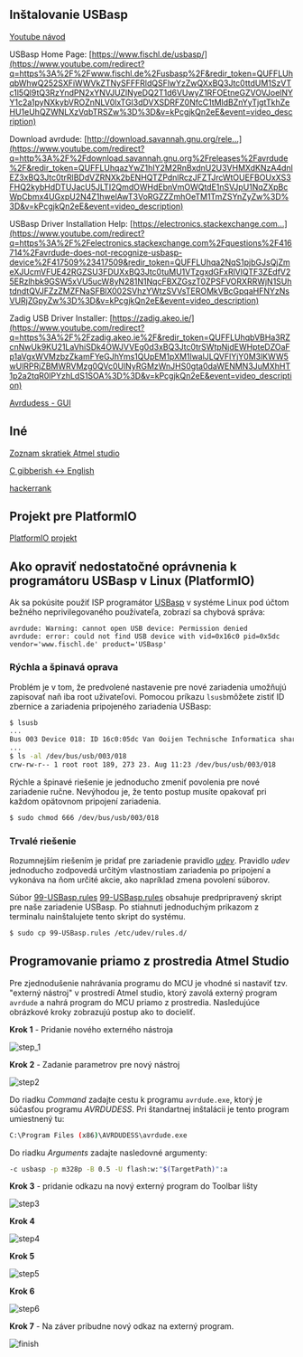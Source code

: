 ## Inštalovanie USBasp

[Youtube návod](https://www.youtube.com/watch?v=kPcgjkQn2eE)

USBasp Home Page: [https://www.fischl.de/usbasp/](https://www.youtube.com/redirect?q=https%3A%2F%2Fwww.fischl.de%2Fusbasp%2F&redir_token=QUFFLUhqbWhwQ252SXFiWWVkZTNySFFFRldQSFlwYzZwQXxBQ3Jtc0ttdUM1SzVTc1l5Ql9tQ3RzYndPN2xYNVJUZlNyeDQ2T1d6VUwyZ1RFOEtneGZVOVJoelNYY1c2a1pyNXkybVROZnNLV0lxTGl3dDVXSDRFZ0NfcC1tMldBZnYyTjgtTkhZeHU1eUhQZWNLXzVqbTRSZw%3D%3D&v=kPcgjkQn2eE&event=video_description)  

Download avrdude: [http://download.savannah.gnu.org/rele...](https://www.youtube.com/redirect?q=http%3A%2F%2Fdownload.savannah.gnu.org%2Freleases%2Favrdude%2F&redir_token=QUFFLUhqazYwZ1hIY2M2RnBxdnU2U3VHMXdKNzA4dnlEZ3xBQ3Jtc0trRlBDdVZRNXk2bENHQTZPdnlRczJFZTJrcWtOUEFBOUxXS3FHQ2kybHdDTUJacU5JLTI2QmdOWHdEbnVmOWQtdE1nSVJpU1NqZXpBcWpCbmx4UGxpU2N4Z1hwelAwT3VoRGZZZmhOeTM1TmZSYnZyZw%3D%3D&v=kPcgjkQn2eE&event=video_description)  

USBasp Driver Installation Help: [https://electronics.stackexchange.com...](https://www.youtube.com/redirect?q=https%3A%2F%2Felectronics.stackexchange.com%2Fquestions%2F416714%2Favrdude-does-not-recognize-usbasp-device%2F417509%23417509&redir_token=QUFFLUhqa2NqS1pjbGJsQjZmeXJUcmVFUE42RGZSU3FDUXxBQ3Jtc0tuMU1VTzgxdGFxRlVlQTF3ZEdfV25ERzlhbk9GSW5xVU5ucW8yN281N1NqcFBXZGszT0ZPSFVORXRRWjN1SUhtdndtQVJFZzZMZFNaSFBlX002SVhzYWtzSVVsTEROMkVBcGpqaHFNYzNsVURjZGpyZw%3D%3D&v=kPcgjkQn2eE&event=video_description)  

Zadig USB Driver Installer: [https://zadig.akeo.ie/](https://www.youtube.com/redirect?q=https%3A%2F%2Fzadig.akeo.ie%2F&redir_token=QUFFLUhqbVBHa3RZcnNwUk9KU21LaVhiSDk4OWJVVEg0d3xBQ3Jtc0trSWtpNjdEWHpteDZOaFp1aVgxWVMzbzZkamFYeGJhYms1QUpEM1pXM1lwalJLQVFlYjY0M3lKWW5wUlRPRjZBMWRVMzg0QVc0UlNyRGMzWnJHS0gta0daWENMN3JuMXhHT1p2a2tqR0lPYzhLdS1SOA%3D%3D&v=kPcgjkQn2eE&event=video_description) 

[Avrdudess -  GUI](https://blog.zakkemble.net/avrdudess-a-gui-for-avrdude/)

## Iné

[Zoznam skratiek Atmel studio](http://visualstudioshortcuts.com/2015/)

[C gibberish ↔ English](https://cdecl.org/)

[hackerrank](https://www.hackerrank.com/)



## Projekt pre PlatformIO

[PlatformIO projekt](https://github.com/friktk/AvrLinux)

## Ako opraviť nedostatočné oprávnenia k programátoru USBasp v Linux (PlatformIO)

Ak sa pokúsite použiť ISP programátor [USBasp](http://www.fischl.de/usbasp/) v systéme Linux pod účtom bežného neprivilegovaného používateľa, zobrazí sa chybová správa:

```none
avrdude: Warning: cannot open USB device: Permission denied
avrdude: error: could not find USB device with vid=0x16c0 pid=0x5dc vendor='www.fischl.de' product='USBasp'
```

### Rýchla a špinavá oprava

Problém je v tom, že predvolené nastavenie pre nové zariadenia umožňujú zapisovať naň iba root uživateľovi. Pomocou príkazu `lsusb`môžete zistiť ID zbernice a zariadenia pripojeného zariadenia USBasp:

```bash
$ lsusb
...
Bus 003 Device 018: ID 16c0:05dc Van Ooijen Technische Informatica shared ID for use with libusb
...
$ ls -al /dev/bus/usb/003/018
crw-rw-r-- 1 root root 189, 273 23. Aug 11:23 /dev/bus/usb/003/018
```

Rýchle a špinavé riešenie je jednoducho zmeniť povolenia pre nové zariadenie ručne. Nevýhodou je, že tento postup musíte opakovať pri každom opätovnom pripojení zariadenia.

```bash
$ sudo chmod 666 /dev/bus/usb/003/018
```

### Trvalé riešenie

Rozumnejším riešením je pridať pre zariadenie pravidlo [*udev*](https://linuxconfig.org/tutorial-on-how-to-write-basic-udev-rules-in-linux). Pravidlo *udev* jednoducho zodpovedá určitým vlastnostiam zariadenia po pripojení a vykonáva na ňom určité akcie, ako napríklad zmena povolení súborov.

Súbor [99-USBasp.rules](https://raw.githubusercontent.com/stefanbeller/USBasp/master/bin/linux-nonroot/99-USBasp.rules) <a href="https://raw.githubusercontent.com/stefanbeller/USBasp/master/bin/linux-nonroot/99-USBasp.rules" download>99-USBasp.rules</a> obsahuje predpripravený skript pre naše zariadenie USBasp. Po stiahnuti jednoduchým prikazom z terminalu nainštalujete tento skript do systému.

```bash
$ sudo cp 99-USBasp.rules /etc/udev/rules.d/
```



## Programovanie priamo z prostredia Atmel Studio

Pre zjednodušenie nahrávania programu do MCU je  vhodné si nastaviť tzv. "externý nástroj" v prostredí Atmel studio, ktorý zavolá externý program `avrdude` a nahrá program do MCU priamo z prostredia. Nasledujúce obrázkové kroky zobrazujú postup ako to docieliť.

**Krok 1** - Pridanie nového externého nástroja

 ![step_1](images/step_1.PNG)

**Krok 2** - Zadanie parametrov pre nový nástroj

![step2](images/step2.PNG)

Do riadku *Command* zadajte cestu k programu `avrdude.exe`, ktorý je súčasťou programu *AVRDUDESS*. Pri štandartnej inštalácii je tento program umiestnený tu:

``` bash
C:\Program Files (x86)\AVRDUDESS\avrdude.exe
```

Do riadku *Arguments* zadajte nasledovné argumenty: 
```bash
-c usbasp -p m328p -B 0.5 -U flash:w:"$(TargetPath)":a

```
**Krok 3** - pridanie odkazu na nový externý program do Toolbar lišty

![step3](images/step3.PNG)

**Krok 4**

![step4](images/step4.PNG)

**Krok 5**

![step5](images/step5.PNG)

**Krok 6**

![step6](images/step6.PNG)

**Krok 7** - Na záver pribudne nový odkaz na externý program.

![finish](images/finish.PNG)